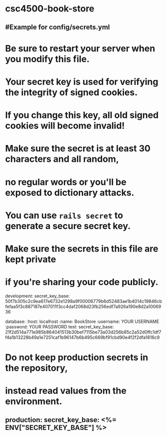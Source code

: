 # csc4500-book-store

#Example for config/secrets.yml
---------------------------------------------------------------
# Be sure to restart your server when you modify this file.

# Your secret key is used for verifying the integrity of signed cookies.
# If you change this key, all old signed cookies will become invalid!

# Make sure the secret is at least 30 characters and all random,
# no regular words or you'll be exposed to dictionary attacks.
# You can use `rails secret` to generate a secure secret key.

# Make sure the secrets in this file are kept private
# if you're sharing your code publicly.

development:
  secret_key_base: 50f7b305c2c9ea617e6732e1298a9f00006779b6d52483ae1b4014c19846cbfefaa5f3c887187e407011f3cc4daf2068d23fb256edf7a926a190e8d2a1006936

  database:
    :host: localhost
    :name: BookStore
    :username: YOUR USERNAME
    :password: YOUR PASSWORD
test:
  secret_key_base: 21f2d514a771e985b864041513b30bef7115be73a03d256b85c2a52d0ffc1df7f4a1b13228b49a1e7251caf1b96147b6b495c669bf91cbd90e4f2f2dfa1816c9

# Do not keep production secrets in the repository,
# instead read values from the environment.
production:
  secret_key_base: <%= ENV["SECRET_KEY_BASE"] %>
---------------------------------------------------------------